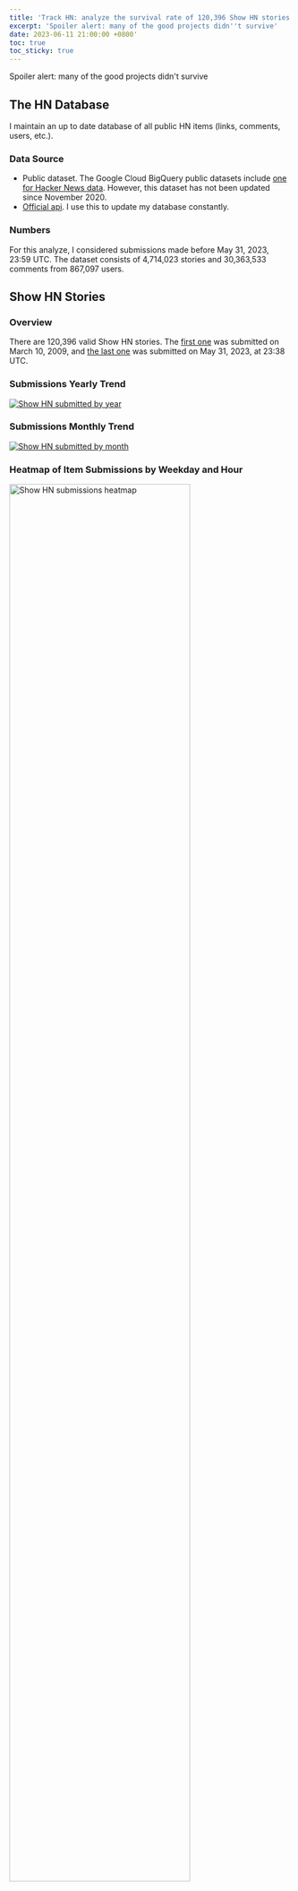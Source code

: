 ```yaml
---
title: 'Track HN: analyze the survival rate of 120,396 Show HN stories (June 2023)'
excerpt: 'Spoiler alert: many of the good projects didn''t survive'
date: 2023-06-11 21:00:00 +0800'
toc: true
toc_sticky: true
---
```


Spoiler alert: many of the good projects didn't survive

## The HN Database

I maintain an up to date database of all public HN items (links, comments, users, etc.).

### Data Source

- Public dataset. The Google Cloud BigQuery public datasets include [one for Hacker News data](https://console.cloud.google.com/marketplace/details/y-combinator/hacker-news). However, this dataset has not been updated since November 2020.
- [Official api](https://github.com/HackerNews/API). I use this to update my database constantly.

### Numbers

For this analyze, I considered submissions made before May 31, 2023, 23:59 UTC. The dataset consists of 4,714,023 stories and 30,363,533 comments from 867,097 users.

## Show HN Stories

### Overview

There are 120,396 valid Show HN stories. The [first one](https://news.ycombinator.com/item?id=510264) was submitted on March 10, 2009, and [the last one](https://news.ycombinator.com/item?id=36145942) was submitted on May 31, 2023, at 23:38 UTC.

### Submissions Yearly Trend

<a href="https://graphy.app/view/1079280c-cc72-4c04-aaa3-7a87825b8d83" target="_blank">
  <img src="/assets/thn/2306/Show HN submitted by year.png" alt="Show HN submitted by year">
</a>

### Submissions Monthly Trend

<a href="https://graphy.app/view/74f719aa-8b65-4948-8a16-5756561c61a6" target="_blank">
  <img src="/assets/thn/2306/Show HN submitted by month.png" alt="Show HN submitted by month">
</a>

### Heatmap of Item Submissions by Weekday and Hour

<img src="/assets/thn/2306/show-stories-heatmap.svg" alt="Show HN submissions heatmap" width="80%">

### Same heatmap but for top 1% stories

<img src="/assets/thn/2306/show-stories-heatmap-for-top-1-percent-items.svg" alt="Show HN submissions heatmap top 1%" width="80%">

### Top Domains Used

{% assign data = site.data.thn.2306.show-hn-stories-group-by-domain %}

<table>
  {% for row in data %}
    {% if forloop.first %}
    <tr>
      <th></th>
      {% for headers in row %}
        <th>{{ headers[0] }}</th>
      {% endfor %}
    </tr>
    {% endif %}

    {% if forloop.index0 <= 20 %}
    <tr>
      <td>{{ forloop.index }}</td>
      <td>{{ row.domain }}</td>
      <td>{{ row.count }}</td>
    </tr>
    {% endif %}
  {% endfor %}
</table>

<details>
  <summary>More data</summary>
  <table>
    {% for row in data %}
      {% if forloop.first %}
      <tr>
        <th></th>
        {% for headers in row %}
          <th>{{ headers[0] }}</th>
        {% endfor %}
      </tr>
      {% elsif forloop.index0 > 20 %}
      <tr>
        <td>{{ forloop.index }}</td>
        <td>{{ row.domain }}</td>
        <td>{{ row.count }}</td>
      </tr>
      {% endif %}
    {% endfor %}
  </table>
</details>

#### Extra: ChatGPT Gave a Wrong Regex

I consulted ChatGPT for a regex to extract domains from urls, and it gave a flawed one:

> `^(?:https?:\/\/)?(?:[^@\n]+@)?(?:www\.)?([^:\/\n?]+)`.

It even gave reasonable detailed explanations which convinced me. Later tests revealed that this regex doesn’t work for url with `@` in path, such as `https://foo.com/@./bar`. The correct one should be

> `^(?:https?:\/\/)?(?:[^@\/\n]+@)?(?:www\.)?([^:\/?\n]+)`.

### Show HN Stories Survival Rate

In total: out of all 120396 valid Show HN stories, 79,999 (66.45%) survived.

<a href="https://graphy.app/view/24349bfe-936f-4078-ac4f-94aee89c13ab" target="_blank">
  <img src="/assets/thn/2306/Show HN stories survival rate.png" alt="Show HN stories survival rate">
</a>

#### Notes About Survival Rate Calculation

I calculate the survival state by checking the status of the submitted url. The calculation might not be accurate due to many reasons:

- False positive cases (dead projects counted as live):
  - The project has retired and now its domain is being used for other purposes. (spam site, redirecting to domain register, a whole new project, etc.)
  - The project is practically dead but still accessible (e.g. an archived code repository), and it’s debatable whether to count these as dead.
- False negative cases (live projects counted as dead)
  - The site might only be temporarily inaccessible.
  - The site might refuse to serve my detector:
    - It might determine my request as from a malicious crawler. I use a Cloudflare worker which doesn’t behave like a real user.
    - It might only serve users from specific regions, thus showing an error for me.
  - The site is now using another domain and not redirecting the old one.
    - Particularly, many projects are hosted on Github Pages. In 2021, github.com stopped redirecting *.github.com to *.github.io, so many old links are now invalid.
  - The site might return HTTP 418 as a joke (e.g. [https://coneapp.io](https://coneapp.io/))
    - (I’ve corrected this one and now count 418 as a live response, only want to mention it because of its humorous and surprising nature.)

### Individual Project Survival Rate (excluding articles and code repositories)

To prioritize individual projects over news, articles, and code repositories, I created a new query by filtering out domains that appeared more than three times in all Show HN stories.

With this constraint applied, out of 64407 Show HN projects, 34585 (53.70%) survived.

<a href="https://graphy.app/view/96d508a2-2f06-4566-8c6c-85ca6663a789" target="_blank">
  <img src="/assets/thn/2306/Show HN stories survival rate (individual domains).png" alt="Show HN stories survival rate (individual domains)">
</a>

### Top-scoring Show HN Stories that Didn’t Survive

{% assign data = site.data.thn.2306.show-hn-stories-top-score-didnt-survive %}
<table>
  {% for row in data %}
    {% if forloop.first %}
    <tr>
      <th></th>
      <th>title</th>
      <th>score</th>
      <th>submitted at</th>
    </tr>
    {% endif %}

    {% if forloop.index0 <= 20 %}
    <tr>
      <td>{{ forloop.index }}</td>
      <td>
        <a target="_blank" href="https://news.ycombinator.com/item?id={{row.id}}">{{ row.title }}</a>
      </td>
      <td>{{ row.score }}</td>
      <td>{{ row.time | date: "%b %Y" }}</td>
    </tr>
    {% endif %}
  {% endfor %}
</table>

<details>
  <summary>More data</summary>
  <table>
    {% for row in data %}
      {% if forloop.first %}
      <tr>
        <th></th>
        <th>title</th>
        <th>score</th>
        <th>submitted at</th>
      </tr>
      {% elsif forloop.index0 > 20 %}
      <tr>
        <td>{{ forloop.index }}</td>
        <td>
          <a target="_blank" href="https://news.ycombinator.com/item?id={{row.id}}">{{ row.title }}</a>
        </td>
        <td>{{ row.score }}</td>
        <td>{{ row.time | date: "%b %Y" }}</td>
      </tr>
      {% endif %}
    {% endfor %}
  </table>
</details>

## Next Steps

### Send Me Your Interesting Queries

If you have some interesting queries in mind, feel free to <a href="https://twitter.com/intent/tweet?text=@nami_m_wang%20%23TrackHN" target="_blank">ping me</a>! Maybe you’re preparing to launch your own product, conducting a research, preparing data for your own ML model, or just messing around, I’d like to hear your ideas! I’ll publish the result with proper credits.

### Looking for a Sponsor to Host the Database Publicly

In the meantime, it’d be great if anyone can query the database. I tried to host a public database and real-time query interface online, but couldn’t afford the bill for a smooth Postgres instance to hold around 20G (40M rows plus indices) data. While a $20 instance could suffice, it’s pretty slow from usable, comparing to the local one on my M2 MacBook Air.

<img src="/assets/thn/2306/dashboard_demo.png" alt="demo data dashboard" width="480">

So I’m looking for a sponsor to host the database publicly. I need one mediocre VM for a Rails stack app and a semi-powerful hosted Postgres instance. [Contact me](mailto:me@nami.land) if you’re interested.
